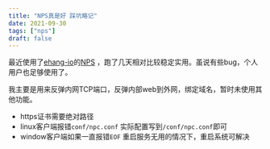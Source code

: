 ```yaml
---
title: "NPS真是好 踩坑略记"
date: 2021-09-30
tags: ["nps"]
draft: false
---
```


最近使用了[ehang-io](https://github.com/ehang-io/)的[NPS](https://github.com/ehang-io/nps/) ，跑了几天相对比较稳定实用。虽说有些bug，个人用户也足够使用了。

我主要是用来反弹内网TCP端口，反弹内部web到外网，绑定域名，暂时未使用其他功能。

- https证书需要绝对路径
- linux客户端报错`conf/npc.conf` 实际配置写到`/conf/npc.conf`即可 
- window客户端如果一直报错`EOF` 重启服务无用的情况下，重启系统可解决